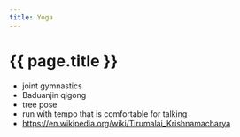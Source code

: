 ```yaml
---
title: Yoga
---
```


# {{ page.title }}

* joint gymnastics
* Baduanjin qigong
* tree pose
* run with tempo that is comfortable for talking
* https://en.wikipedia.org/wiki/Tirumalai_Krishnamacharya

